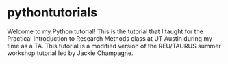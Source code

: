 # pythontutorials

Welcome to my Python tutorial! This is the tutorial that I taught for the Practical Introduction to Research Methods class at UT Austin during my time as a TA.
This tutorial is a modified version of the REU/TAURUS summer workshop tutorial led by Jackie Champagne. 
